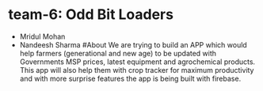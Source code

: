 # team-6: Odd Bit Loaders

- Mridul Mohan
- Nandeesh Sharma
  #About
We are trying to build an APP which would help farmers (generational and new age) to be updated with Governments MSP prices, latest equipment and agrochemical products. This app will also help them with crop tracker for maximum productivity and with more surprise features the app is being built with firebase.
